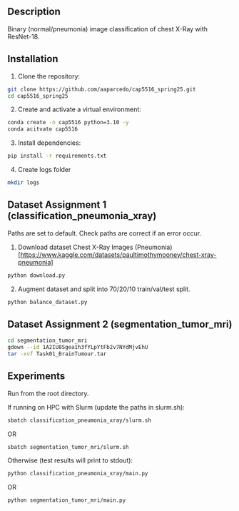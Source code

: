 ## Description
Binary (normal/pneumonia) image classification of chest X-Ray with ResNet-18. 

## Installation
1. Clone the repository:
```bash
git clone https://github.com/aaparcedo/cap5516_spring25.git
cd cap5516_spring25
```

2. Create and activate a virtual environment:
```bash
conda create -n cap5516 python=3.10 -y
conda acitvate cap5516
```

3. Install dependencies:
```bash
pip install -r requirements.txt
```

4. Create logs folder
```bash
mkdir logs
```

## Dataset Assignment 1 (classification_pneumonia_xray)
Paths are set to default. Check paths are correct if an error occur.
1. Download dataset Chest X-Ray Images (Pneumonia) [https://www.kaggle.com/datasets/paultimothymooney/chest-xray-pneumonia]
```bash
python download.py
```
2. Augment dataset and split into 70/20/10 train/val/test split.
```bash
python balance_dataset.py
```

## Dataset Assignment 2 (segmentation_tumor_mri)
```bash
cd segmentation_tumor_mri
gdown --id 1A2IU8Sgea1h3fYLpYtFb2v7NYdMjvEhU
tar -xvf Task01_BrainTumour.tar
```

## Experiments 
Run from the root directory.

If running on HPC with Slurm (update the paths in slurm.sh):
```bash
sbatch classification_pneumonia_xray/slurm.sh
```
OR
```bash
sbatch segmentation_tumor_mri/slurm.sh
```

Otherwise (test results will print to stdout):
```bash
python classification_pneumonia_xray/main.py
```
OR
```bash
python segmentation_tumor_mri/main.py
```

